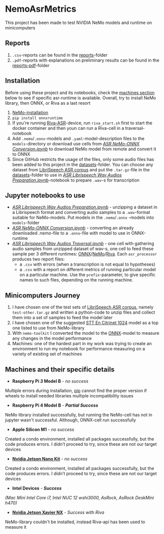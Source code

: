 # NemoAsrMetrics
This project has been made to test NVIDIA NeMo models and runtime on minicomputers

## Reports
1) `.csv`-reports can be found in the [reports](reports)-folder
2) `.pdf`-reports with explanations on preliminary results can be found in the [reports-pdf](reports-pdf)-folder

## Installation
Before using these project and its notebooks, check the [machines section](#machines-and-their-specific-details) below to see if specific asr-runtime is available.
Overall, try to install NeMo library, then ONNX, or Riva as a last resort
1) [NeMo-installation](https://github.com/NVIDIA/NeMo#installation)
2) `pip install onnxruntime`
3) If you're running [Riva-ASR](https://docs.nvidia.com/deeplearning/riva/user-guide/docs/asr/asr-overview.html)-device, run `riva_start.sh` first to start the docker container and then youn can run a Riva-cell in a traversal-notebook
4) Add `.nemo`/`.onnx`-models and `.yaml`-model-description files to the `models`-directory or download use cells from  _[ASR NeMo-ONNX Conversion.ipynb](ASR%20NeMo-ONNX%20Conversion.ipynb)_ to download NeMo model from remote and convert it to ONNX
5) Since GitHub restricts the usage of the files, only some audio files has been added to this project in the [datasets](datasets)-folder. You can choose any dataset from [LibriSpeech ASR corpus](https://www.openslr.org/12) and put the `.tar.gz`-file in the [datasets](datasets)-folder to use in _[ASR Librispeech Wav Audios Preparation.ipynb](ASR%20Librispeech%20Wav%20Audios%20Preparatioin.ipynb)_-notebook to prepare `.wav`-s for transcription

## Jupyter notebooks to use
- _[ASR Librispeech Wav Audios Preparation.ipynb](ASR%20Librispeech%20Wav%20Audios%20Preparatioin.ipynb)_ - unzipping a dataset in a
  Librispeech format and converting audio samples to a `.wav`-format suitable for
  NeMo-models. Put models in the `.nemo`/`.onnx` -models into `models`-folder
- _[ASR NeMo-ONNX Conversion.ipynb](ASR%20NeMo-ONNX%20Conversion.ipynb)_ - converting an already downloaded .nemo-file
  to a `.onnx`-file with model to use in ONNX-runtime
- _[ASR Librispeech Wav Audios Traversal.ipynb](ASR%20Librispeech%20Wav%20Audios%20Traversal.ipynb)_ - one cell with gathering audio samples
  from unzipped dataset of wav-s, one cell to feed these sample per 3 different runtimes: [ONNX](https://onnxruntime.ai/)/[NeMo](https://github.com/NVIDIA/NeMo)/[Riva](https://docs.nvidia.com/deeplearning/riva/user-guide/docs/quick-start-guide.html). Each `asr_processor` produces two report files:
    - a `.csv` with errors (when a transcription is not equal to hypotheses)
    - a `.csv` with a report on different metrics of running particular model on a particular machine. Use the `prefix`-parameter, to give specific names to such files, depending on the running machine.

## Minicomputers Journey
1) I have chosen one of the test sets of [LibriSpeech ASR corpus](https://www.openslr.org/12), namely `test-other.tar.gz` and written a python-code to unzip files and
   collect them into a set of samples to feed the model later
2) I have chosen one of the suggested [STT En Citrinet 1024](https://catalog.ngc.nvidia.com/orgs/nvidia/teams/nemo/models/stt_en_citrinet_1024) model as a top one
   listed to use from NeMo-library
3) With `nemo-toolkit` I converted the model to the [ONNX](https://onnxruntime.ai/)-model to measure any
   changes in the model performance
4) Machines: one of the hardest part in my work was trying to create an environment
   to run my notebook for performance measuring on a variety of existing set of
   machines

## Machines and their specific details
- **Raspberry Pi _3_ Model B** - _no success_

Multiple errors during installation, [pip](https://pip.pypa.io/en/stable/getting-started/) cannot find the proper version if wheels to install needed libraries multiple incompatibility issues

- **Raspberry Pi 4 Model B** - _**Partial Success**_

NeMo library installed successfully, but running the NeMo-cell has not in jupyter wasn't successful. Although, ONNX-cell run successfully

- **Apple Silicon M1** - _no success_

Created a condo environment, installed all packages successfully, but the code produces errors. I didn’t proceed to try, since these are not our target devices

- **[Nvidia Jetson Nano Kit](https://developer.nvidia.com/embedded/jetson-nano-developer-kit)** - _no success_

Created a condo environment, installed all packages successfully, but the code produces errors. I didn’t proceed to try, since these are not our target devices

- **Intel Devices** - _**Success**_

_(Mac Mini Intel Core i7, Intel NUC 12 wshi3000, AsRock, AsRock DeskMini h470)_

- **[Nvidia Jetson Xavier NX](https://developer.nvidia.com/embedded/learn/get-started-jetson-xavier-nx-devkit)** - _Success with Riva_

NeMo-library couldn't be installed, instead Riva-api has been used to measure it
